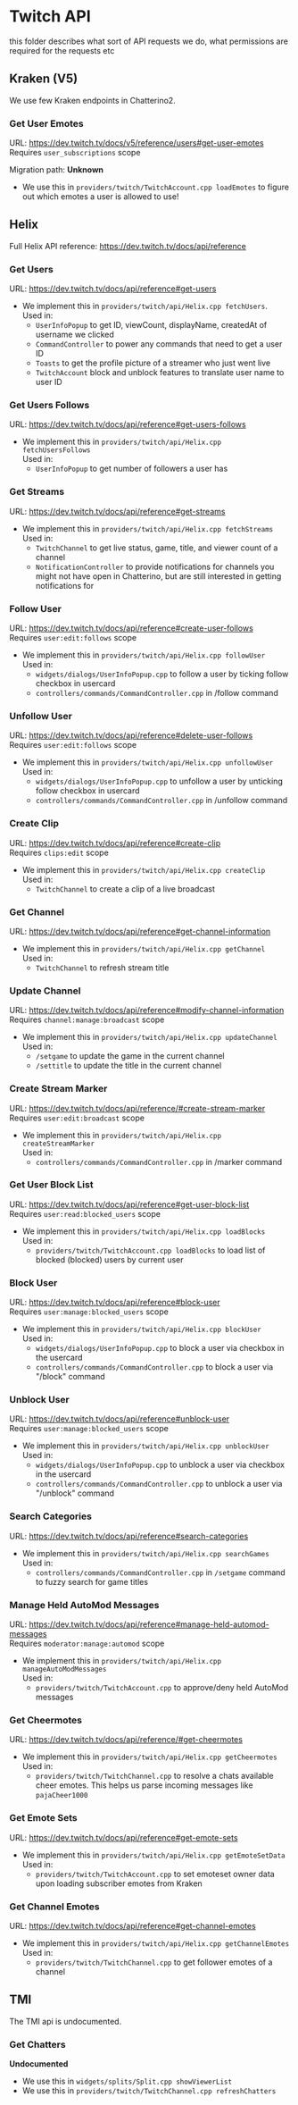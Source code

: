 # Twitch API

this folder describes what sort of API requests we do, what permissions are required for the requests etc

## Kraken (V5)

We use few Kraken endpoints in Chatterino2.

### Get User Emotes

URL: https://dev.twitch.tv/docs/v5/reference/users#get-user-emotes  
Requires `user_subscriptions` scope

Migration path: **Unknown**

- We use this in `providers/twitch/TwitchAccount.cpp loadEmotes` to figure out which emotes a user is allowed to use!

## Helix

Full Helix API reference: https://dev.twitch.tv/docs/api/reference

### Get Users

URL: https://dev.twitch.tv/docs/api/reference#get-users

- We implement this in `providers/twitch/api/Helix.cpp fetchUsers`.  
  Used in:
  - `UserInfoPopup` to get ID, viewCount, displayName, createdAt of username we clicked
  - `CommandController` to power any commands that need to get a user ID
  - `Toasts` to get the profile picture of a streamer who just went live
  - `TwitchAccount` block and unblock features to translate user name to user ID

### Get Users Follows

URL: https://dev.twitch.tv/docs/api/reference#get-users-follows

- We implement this in `providers/twitch/api/Helix.cpp fetchUsersFollows`  
  Used in:
  - `UserInfoPopup` to get number of followers a user has

### Get Streams

URL: https://dev.twitch.tv/docs/api/reference#get-streams

- We implement this in `providers/twitch/api/Helix.cpp fetchStreams`  
  Used in:
  - `TwitchChannel` to get live status, game, title, and viewer count of a channel
  - `NotificationController` to provide notifications for channels you might not have open in Chatterino, but are still interested in getting notifications for

### Follow User

URL: https://dev.twitch.tv/docs/api/reference#create-user-follows  
Requires `user:edit:follows` scope

- We implement this in `providers/twitch/api/Helix.cpp followUser`  
  Used in:
  - `widgets/dialogs/UserInfoPopup.cpp` to follow a user by ticking follow checkbox in usercard
  - `controllers/commands/CommandController.cpp` in /follow command

### Unfollow User

URL: https://dev.twitch.tv/docs/api/reference#delete-user-follows  
Requires `user:edit:follows` scope

- We implement this in `providers/twitch/api/Helix.cpp unfollowUser`  
  Used in:
  - `widgets/dialogs/UserInfoPopup.cpp` to unfollow a user by unticking follow checkbox in usercard
  - `controllers/commands/CommandController.cpp` in /unfollow command

### Create Clip

URL: https://dev.twitch.tv/docs/api/reference#create-clip  
Requires `clips:edit` scope

- We implement this in `providers/twitch/api/Helix.cpp createClip`  
  Used in:
  - `TwitchChannel` to create a clip of a live broadcast

### Get Channel

URL: https://dev.twitch.tv/docs/api/reference#get-channel-information

- We implement this in `providers/twitch/api/Helix.cpp getChannel`  
  Used in:
  - `TwitchChannel` to refresh stream title

### Update Channel

URL: https://dev.twitch.tv/docs/api/reference#modify-channel-information  
Requires `channel:manage:broadcast` scope

- We implement this in `providers/twitch/api/Helix.cpp updateChannel`  
  Used in:
  - `/setgame` to update the game in the current channel
  - `/settitle` to update the title in the current channel

### Create Stream Marker

URL: https://dev.twitch.tv/docs/api/reference/#create-stream-marker  
Requires `user:edit:broadcast` scope

- We implement this in `providers/twitch/api/Helix.cpp createStreamMarker`  
  Used in:
  - `controllers/commands/CommandController.cpp` in /marker command

### Get User Block List

URL: https://dev.twitch.tv/docs/api/reference#get-user-block-list  
Requires `user:read:blocked_users` scope

- We implement this in `providers/twitch/api/Helix.cpp loadBlocks`  
  Used in:
  - `providers/twitch/TwitchAccount.cpp loadBlocks` to load list of blocked (blocked) users by current user

### Block User

URL: https://dev.twitch.tv/docs/api/reference#block-user  
Requires `user:manage:blocked_users` scope

- We implement this in `providers/twitch/api/Helix.cpp blockUser`  
  Used in:
  - `widgets/dialogs/UserInfoPopup.cpp` to block a user via checkbox in the usercard
  - `controllers/commands/CommandController.cpp` to block a user via "/block" command

### Unblock User

URL: https://dev.twitch.tv/docs/api/reference#unblock-user  
Requires `user:manage:blocked_users` scope

- We implement this in `providers/twitch/api/Helix.cpp unblockUser`  
  Used in:
  - `widgets/dialogs/UserInfoPopup.cpp` to unblock a user via checkbox in the usercard
  - `controllers/commands/CommandController.cpp` to unblock a user via "/unblock" command

### Search Categories

URL: https://dev.twitch.tv/docs/api/reference#search-categories

- We implement this in `providers/twitch/api/Helix.cpp searchGames`  
  Used in:
  - `controllers/commands/CommandController.cpp` in `/setgame` command to fuzzy search for game titles

### Manage Held AutoMod Messages

URL: https://dev.twitch.tv/docs/api/reference#manage-held-automod-messages  
Requires `moderator:manage:automod` scope

- We implement this in `providers/twitch/api/Helix.cpp manageAutoModMessages`  
  Used in:
  - `providers/twitch/TwitchAccount.cpp` to approve/deny held AutoMod messages

### Get Cheermotes

URL: https://dev.twitch.tv/docs/api/reference/#get-cheermotes

- We implement this in `providers/twitch/api/Helix.cpp getCheermotes`  
  Used in:
  - `providers/twitch/TwitchChannel.cpp` to resolve a chats available cheer emotes. This helps us parse incoming messages like `pajaCheer1000`

### Get Emote Sets

URL: https://dev.twitch.tv/docs/api/reference#get-emote-sets

- We implement this in `providers/twitch/api/Helix.cpp getEmoteSetData`  
  Used in:
  - `providers/twitch/TwitchAccount.cpp` to set emoteset owner data upon loading subscriber emotes from Kraken

### Get Channel Emotes

URL: https://dev.twitch.tv/docs/api/reference#get-channel-emotes

- We implement this in `providers/twitch/api/Helix.cpp getChannelEmotes`  
  Used in:
  - `providers/twitch/TwitchChannel.cpp` to get follower emotes of a channel

## TMI

The TMI api is undocumented.

### Get Chatters

**Undocumented**

- We use this in `widgets/splits/Split.cpp showViewerList`
- We use this in `providers/twitch/TwitchChannel.cpp refreshChatters`
